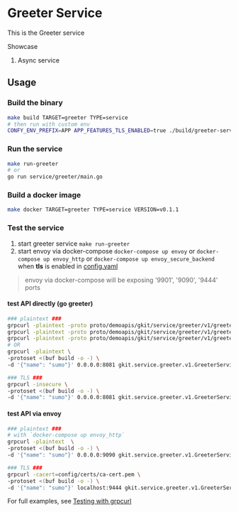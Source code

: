 # Greeter Service

This is the Greeter service

Showcase

1. Async service

## Usage

### Build the binary

```bash
make build TARGET=greeter TYPE=service
# then run with custom env
CONFY_ENV_PREFIX=APP APP_FEATURES_TLS_ENABLED=true ./build/greeter-service
```

### Run the service

```bash
make run-greeter
# or
go run service/greeter/main.go
```

### Build a docker image

```bash
make docker TARGET=greeter TYPE=service VERSION=v0.1.1
```

### Test the service

1. start greeter service
   `make run-greeter`
2. start envoy via docker-compose
    `docker-compose up envoy` or `docker-compose up envoy_http` or `docker-compose up envoy_secure_backend` when **tls** is enabled in [config.yaml](/config/config.yml)

> envoy via docker-compose will be exposing '9901', '9090', '9444' ports

####  test API directly  (go greeter)
```bash
### plaintext ###
grpcurl -plaintext -proto proto/demoapis/gkit/service/greeter/v1/greeter.proto list
grpcurl -plaintext -proto proto/demoapis/gkit/service/greeter/v1/greeter.proto describe
grpcurl -plaintext -proto proto/demoapis/gkit/service/greeter/v1/greeter.proto -d '{"name": "sumo"}' localhost:8081  gkit.service.greeter.v1.GreeterService/Hello
# OR
grpcurl -plaintext \
-protoset <(buf build -o -) \
-d '{"name": "sumo"}' 0.0.0.0:8081 gkit.service.greeter.v1.GreeterService/Hello

### TLS ###
grpcurl -insecure \
-protoset <(buf build -o -) \
-d '{"name": "sumo"}' 0.0.0.0:8081 gkit.service.greeter.v1.GreeterService/Hello
```
#### test API via envoy
```bash
### plaintext ###
# with `docker-compose up envoy_http`
grpcurl -plaintext  \
-protoset <(buf build -o -) \
-d '{"name": "sumo"}' 0.0.0.0:9090 gkit.service.greeter.v1.GreeterService/Hello

### TLS ###
grpcurl -cacert=config/certs/ca-cert.pem \
-protoset <(buf build -o -) \
-d '{"name": "sumo"}' localhost:9444 gkit.service.greeter.v1.GreeterService/Hello
```

For full examples, see [Testing with grpcurl](/docs/testing/grpcurl.md)
